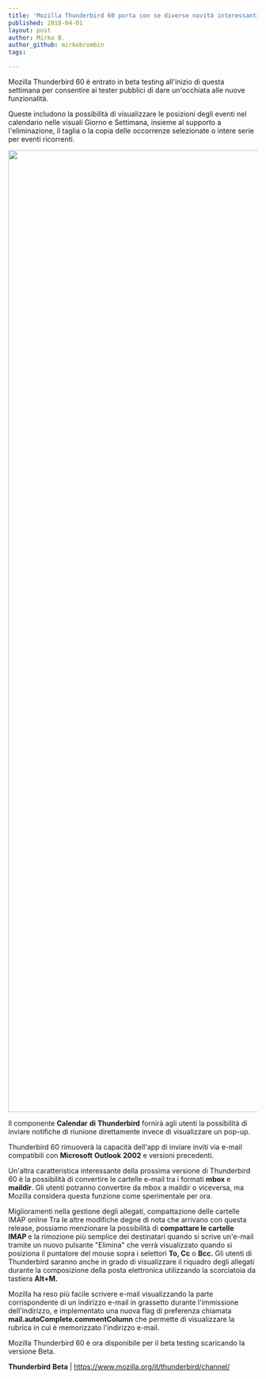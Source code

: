 ```yaml
---
title: 'Mozilla Thunderbird 60 porta con se diverse novitá interessanti'
published: 2018-04-01
layout: post
author: Mirko B.
author_github: mirkobrombin
tags:

---
```

<p>Mozilla Thunderbird 60 è entrato in beta testing all'inizio di questa settimana per consentire ai tester pubblici di dare un'occhiata alle nuove funzionalità.</p><p>Queste includono la possibilità di visualizzare le posizioni degli eventi nel calendario nelle visuali Giorno e Settimana, insieme al supporto a l'eliminazione, il taglia o la copia delle occorrenze selezionate o intere serie per eventi ricorrenti.</p><p><a href="https://linuxhub.it/wordpress/wp-content/uploads/2018/04/mozilla-thunderbird-60-to-bring-calendar-improvements-mbox-maildir-conversions-520493-2.jpg"><img class=" size-full wp-image-371" alt="" height="1944" src="https://linuxhub.it/wordpress/wp-content/uploads/2018/04/mozilla-thunderbird-60-to-bring-calendar-improvements-mbox-maildir-conversions-520493-2.jpg" width="2836" /></a></p><p>Il componente <strong>Calendar</strong> <strong>di</strong> <strong>Thunderbird</strong> fornirà agli utenti la possibilità di inviare notifiche di riunione direttamente invece di visualizzare un pop-up.</p><p>Thunderbird 60 rimuoverà la capacità dell'app di inviare inviti via e-mail compatibili con <strong>Microsoft</strong> <strong>Outlook</strong> <strong>2002</strong> e versioni precedenti.</p><p>Un'altra caratteristica interessante della prossima versione di Thunderbird 60 è la possibilità di convertire le cartelle e-mail tra i formati <strong>mbox</strong> e <strong>maildir</strong>. Gli utenti potranno convertire da mbox a maildir o viceversa, ma Mozilla considera questa funzione come sperimentale per ora.</p><p>Miglioramenti nella gestione degli allegati, compattazione delle cartelle IMAP online Tra le altre modifiche degne di nota che arrivano con questa release, possiamo menzionare la possibilità di <strong>compattare le cartelle IMAP&nbsp;</strong>e la rimozione più semplice dei destinatari quando si scrive un'e-mail tramite un nuovo pulsante "Elimina" che verrà visualizzato quando si posiziona il puntatore del mouse sopra i selettori <strong>To, Cc</strong> o <strong>Bcc.</strong> Gli utenti di Thunderbird saranno anche in grado di visualizzare il riquadro degli allegati durante la composizione della posta elettronica utilizzando la scorciatoia da tastiera <strong>Alt+M.</strong></p><p>Mozilla ha reso più facile scrivere e-mail visualizzando la parte corrispondente di un indirizzo e-mail in grassetto durante l'immissione dell'indirizzo, e implementato una nuova flag di preferenza chiamata <strong>mail.autoComplete.commentColumn</strong> che permette di visualizzare la rubrica in cui è memorizzato l'indirizzo e-mail.</p><p>Mozilla Thunderbird 60 è ora disponibile per il beta testing scaricando la versione Beta.</p><p><strong>Thunderbird</strong>&nbsp;<strong>Beta</strong> |&nbsp;<a href="https://www.mozilla.org/it/thunderbird/channel/">https://www.mozilla.org/it/thunderbird/channel/</a></p>